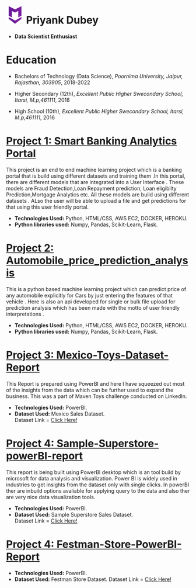 
# ![alt text](https://github.com/adam-p/markdown-here/raw/master/src/common/images/icon48.png "Logo Title Text 1") Priyank Dubey  
* **Data Scientist Enthusiast**

# Education
* Bachelors of Technology (Data Science), *Poornima University, Jaipur, Rajasthan, 303905*, 2018-2022
* Higher Secondary (12th), *Excellent Public Higher Swecondary School, Itarsi, M.p,461111*, 2018

* High School (10th), *Excellent Public Higher Swecondary School, Itarsi, M.p,461111*, 2016

# [Project 1: Smart Banking Analytics Portal](https://github.com/priyank1204/Smart_Banking_Analytics_Portal)

This project is an end to end machine learning project which is a banking portal that is build using different datasets and training them .In this portal, there are different models that are integrated into a User Interface . These models are Fraud Detection,Loan Repayment prediction, Loan eligibilty Prediction,Mortgage Analytics etc. All these models are build using different datasets . ALso the user will be able to upload a file and get predictions for that using this user friendly portal.

* **Technologies Used:** Python, HTML/CSS, AWS EC2, DOCKER, HEROKU.
* **Python libraries used:** Numpy, Pandas, Scikit-Learn, Flask.

# [Project 2: Automobile_price_prediction_analysis](https://github.com/priyank1204/Automobile_price_prediction_analysis)

This is a python based machine learning project which can predict price of any automobile explicitly for Cars by just entering the features of that vehicle . Here is also an api developed for single or bulk file upload for prediction analysis which has been made with the motto of user friendly interpretations .

* **Technologies Used:** Python, HTML/CSS, AWS EC2, DOCKER, HEROKU.
* **Python libraries used:** Numpy, Pandas, Scikit-Learn, Flask.

# [Project 3: Mexico-Toys-Dataset-Report](https://github.com/priyank1204/Mexico-Toys-Dataset-Report)

This Report is prepared using PowerBI and here I have squeezed out most of the insights from the data which can be further used to expand the business. This was a part of Maven Toys challenge conducted on LinkedIn.

* **Technologies Used:** PowerBI.
* **Dataset Used:** Mexico Sales Dataset.   
Dataset Link = [Click Here!](https://maven-datasets.s3.amazonaws.com/Maven+Toys/Maven+Toys+Data.zip)  

# [Project 4: Sample-Superstore-powerBI-report](https://github.com/priyank1204/Sample-Superstore-powerBI-report)

This report is being built using PowerBI desktop which is an tool build by microsoft for data analysis and visualization. Power BI is widely used in industries to get insights from the dataset only with single clicks. In powerBI ther are inbuild options avaliable for applying query to the data and also ther are very nice data visualization tools.

* **Technologies Used:** PowerBI.
* **Dataset Used:** Sample Superstore Sales Dataset.   
Dataset Link = [Click Here!](https://www.kaggle.com/bravehart101/sample-supermarket-dataset/download) 


# [Project 4: Festman-Store-PowerBI-Report](https://github.com/priyank1204/Festman-Store-PowerBI-Report)

* **Technologies Used:** PowerBI.
* **Dataset Used:** Festman Store Dataset. 
Dataset Link = [Click Here!](https://drive.google.com/file/d/1mnYRyDvXlE6elkE2GWbVbbTQ_KUuwlNp/view) 









